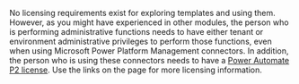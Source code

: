 No licensing requirements exist for exploring templates
and using them. However, as you might have experienced in other modules,
the person who is performing administrative functions needs to have
either tenant or environment administrative privileges to perform those
functions, even when using Microsoft Power Platform Management connectors. In
addition, the person who is using these connectors needs to have a
[Power Automate P2 license](/power-automate/billing-questions/?azure-portal=true).
Use the links on the page for more licensing information.
